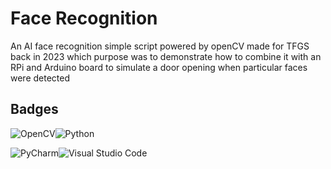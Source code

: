 
# Face Recognition

An AI face recognition simple script powered by openCV made for TFGS back in 2023 which purpose was to demonstrate how to combine it with an RPi and Arduino board to simulate a door opening when particular faces were detected


## Badges

![OpenCV](https://img.shields.io/badge/opencv-%23white.svg?style=for-the-badge&logo=opencv&logoColor=white)![Python](https://img.shields.io/badge/python-3670A0?style=for-the-badge&logo=python&logoColor=ffdd54)

![PyCharm](https://img.shields.io/badge/pycharm-143?style=for-the-badge&logo=pycharm&logoColor=black&color=black&labelColor=green)![Visual Studio Code](https://img.shields.io/badge/Visual%20Studio%20Code-0078d7.svg?style=for-the-badge&logo=visual-studio-code&logoColor=white)



